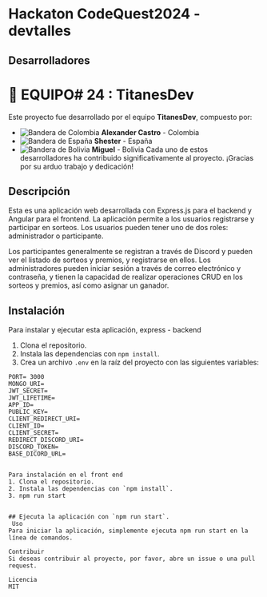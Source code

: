 # Hackaton CodeQuest2024 - devtalles

## Desarrolladores

# 🚀 EQUIPO# 24 : TitanesDev

Este proyecto fue desarrollado por el equipo **TitanesDev**, compuesto por:

- ![Bandera de Colombia](https://upload.wikimedia.org/wikipedia/commons/d/d5/CSS3_logo_and_wordmark.svg) **Alexander Castro** - Colombia
- ![Bandera de España](http://localhost:1337/api/scores/2) **Shester** - España
- ![Bandera de Bolivia](https://www.iconfinder.com/search?q=keyboard) **Miguel** - Bolivia
Cada uno de estos desarrolladores ha contribuido significativamente al proyecto. ¡Gracias por su arduo trabajo y dedicación!


## Descripción

Esta es una aplicación web desarrollada con Express.js para el backend y Angular para el frontend. La aplicación permite a los usuarios registrarse y participar en sorteos. Los usuarios pueden tener uno de dos roles: administrador o participante.

Los participantes generalmente se registran a través de Discord y pueden ver el listado de sorteos y premios, y registrarse en ellos. Los administradores pueden iniciar sesión a través de correo electrónico y contraseña, y tienen la capacidad de realizar operaciones CRUD en los sorteos y premios, así como asignar un ganador.

## Instalación

Para instalar y ejecutar esta aplicación, express - backend

1. Clona el repositorio.
2. Instala las dependencias con `npm install`.
3. Crea un archivo `.env` en la raíz del proyecto con las siguientes variables:

```env
PORT= 3000
MONGO_URI=
JWT_SECRET=
JWT_LIFETIME=
APP_ID=
PUBLIC_KEY=
CLIENT_REDIRECT_URI=
CLIENT_ID=
CLIENT_SECRET=
REDIRECT_DISCORD_URI=
DISCORD_TOKEN=
BASE_DICORD_URL=


Para instalación en el front end 
1. Clona el repositorio.
2. Instala las dependencias con `npm install`.
3. npm run start


## Ejecuta la aplicación con `npm run start`.
 Uso
Para iniciar la aplicación, simplemente ejecuta npm run start en la línea de comandos.

Contribuir
Si deseas contribuir al proyecto, por favor, abre un issue o una pull request.

Licencia
MIT

